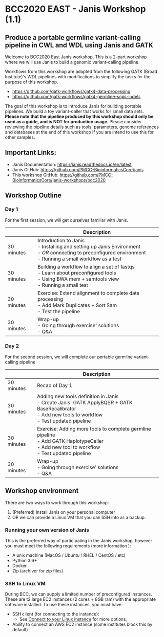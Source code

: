 # BCC2020 EAST - Janis Workshop (1.1)
## Produce a portable germline variant-calling pipeline in CWL and WDL using Janis and GATK

Welcome to BCC2020 East Janis workshop. This is a 2-part workshop where we will use Janis to build a genomic variant-calling pipeline. 

Workflows from this workshop are adopted from the following GATK (Broad Institute)'s WDL pipelines with modifications to simplify the tasks for the purpose of this workshop. 

- https://github.com/gatk-workflows/gatk4-data-processing
- https://github.com/gatk-workflows/gatk4-germline-snps-indels

The goal of this workshop is to introduce Janis for building portable pipelines. We build a toy variant-caller that works for small data sets. **Please note that the pipeline produced by this workshop should only be used as a guide, and is NOT for production usage**. Please consider reviewing the pipeline details such as tools' parameters, genome references and databases at the end of this workshop if you are intend to use this for other samples.  

## Important Links:

- Janis Documentation: https://janis.readthedocs.io/en/latest
- Janis GitHub: https://github.com/PMCC-BioinformaticsCore/janis
- This workshop GitHub: https://github.com/PMCC-BioinformaticsCore/janis-workshops/bcc2020

## Workshop Outline

### Day 1

For the first session, we will get ourselves familiar with Janis.  

|            	| Description                                                                                                                                                      	|
|------------	|------------------------------------------------------------------------------------------------------------------------------------------------------------------	|
| 30 minutes 	| Introduction to Janis<br>- Installing and setting up Janis Environment<br>- _OR_ connecting to preconfigured environment<br>- Running a small workflow as a test 	|
| 30 minutes 	| Building a workflow to align a set of fastqs<br>- Learn about preconfigured tools<br>- Using BWA mem + samtools view<br>- Running a small test       	|
| 30 minutes 	| Exercise: Extend alignment to complete data processing<br>- Add Mark Duplicates + Sort Sam<br>- Test the pipeline                                                            	|
| 30 minutes 	| Wrap-up <br> - Going through exercise' solutions <br>- Q&A|



### Day 2

For the second session, we will complete our portable germline variant-calling pipeline

|            	| Description                                                                                                                                                      	|
|------------	|------------------------------------------------------------------------------------------------------------------------------------------------------------------	|
| 30 minutes 	| Recap of Day 1 |
| 30 minutes 	| Adding new tools definition in Janis <br> - Create Janis' GATK ApplyBQSR + GATK BaseRecalibrator <br> - Add new tools to workflow <br> - Test updated pipeline |
| 30 minutes 	| Exercise: Adding more tools to complete germline pipeline <br>- Add GATK HaplotypeCaller  <br> -  Add new tool to workflow <br> - Test updated pipeline 	|
| 30 minutes 	| Wrap-up <br> - Going through exercise' solutions <br>- Q&A|


## Workshop environment

There are two ways to work through this workshop:

1. (Preferred) Install Janis on your personal computer
2. OR we can provide a Linux VM that you can SSH into as a backup.

### Running your own version of Janis

This is the preferred way of participating in the Janis workshop, however you must meet the following requirements (more information ):

- A unix machine (MacOS / Ubuntu / RHEL / CentOS / etc)
- Python 3.6+
- Docker
- Zip (archiver for zip files)


### SSH to Linux VM

During BCC, we can supply a limited number of preconfigured instances. These are t2.large EC2 instances (2 cores + 8GB ram) with the appropriate software installed. To use these instances, you must have: 

- SSH client (for connecting to the instance):
    - See [Connect to your Linux instance](https://docs.aws.amazon.com/AWSEC2/latest/UserGuide/AccessingInstances.html) for more options,
- Ability to connect an AWS EC2 instance (some institutes block this by default)


